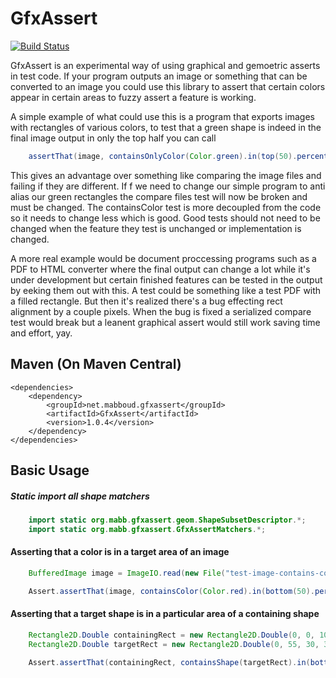 # GfxAssert
[![Build Status](https://travis-ci.org/m-abboud/GfxAssert.svg?branch=master)](https://travis-ci.org/m-abboud/GfxAssert)

GfxAssert is an experimental way of using graphical and gemoetric asserts in test code. If your program outputs an image or something that can be converted to an image you could use this library to assert that certain colors appear in certain areas to fuzzy assert a feature is working. 

A simple example of what could use this is a program that exports images with rectangles of various colors, to test that a green shape is indeed in the final image output in only the top half you can call 
```java
    assertThat(image, containsOnlyColor(Color.green).in(top(50).percent()));
```

This gives an advantage over something like comparing the image files and failing if they are different. If f we need to change our simple program to anti alias our green rectangles the compare files test will now be broken and must be changed. The containsColor test is more decoupled from the code so it needs to change less which is good. Good tests should not need to be changed when the feature they test is unchanged or implementation is changed.

A more real example would be document proccessing programs such as a PDF to HTML converter where the final output can change a lot while it's under development but certain finished features can be tested in the output by eeking them out with this. A test could be something like a test PDF with a filled rectangle. But then it's realized there's a bug effecting rect alignment by a couple pixels. When the bug is fixed a serialized compare test would break but a leanent graphical assert would still work saving time and effort, yay.

## Maven (On Maven Central)
    <dependencies>
		<dependency>
			<groupId>net.mabboud.gfxassert</groupId>
			<artifactId>GfxAssert</artifactId>
            <version>1.0.4</version>
		</dependency>
    </dependencies>


## Basic Usage
##### Static import all shape matchers
```java
    import static org.mabb.gfxassert.geom.ShapeSubsetDescriptor.*;
    import static org.mabb.gfxassert.GfxAssertMatchers.*;
```

#### Asserting that a color is in a target area of an image
```java
    BufferedImage image = ImageIO.read(new File("test-image-contains-colors.png"));

    Assert.assertThat(image, containsColor(Color.red).in(bottom(50).percent()));
```

#### Asserting that a target shape is in a particular area of a containing shape
```java
    Rectangle2D.Double containingRect = new Rectangle2D.Double(0, 0, 100, 100);
    Rectangle2D.Double targetRect = new Rectangle2D.Double(0, 55, 30, 30);

    Assert.assertThat(containingRect, containsShape(targetRect).in(bottomArea()));
```
